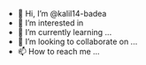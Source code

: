 - 👋 Hi, I’m @kalil14-badea
- 👀 I’m interested in
- 🌱 I’m currently learning ...
- 💞️ I’m looking to collaborate on ...
- 📫 How to reach me ...

<!---
kalil14-badea/kalil14-badea is a ✨ special ✨ repository because its `README.md` (this file) appears on your GitHub profile.
You can click the Preview link to take a look at your changes.
--->
